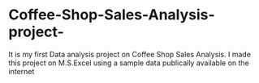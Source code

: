 # Coffee-Shop-Sales-Analysis-project-
It is my first Data analysis project on Coffee Shop Sales Analysis. I made this project on M.S.Excel using a sample data publically available on the internet  

